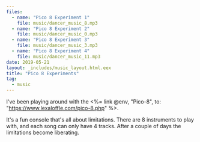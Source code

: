 ```yaml
---
files:
  - name: "Pico 8 Experiment 1"
    file: music/dancer_music_8.mp3
  - name: "Pico 8 Experiment 2"
    file: music/dancer_music_0.mp3
  - name: "Pico 8 Experiment 3"
    file: music/dancer_music_3.mp3
  - name: "Pico 8 Experiment 4"
    file: music/dancer_music_11.mp3
date: 2019-05-21
layout: _includes/music_layout.html.eex
title: "Pico 8 Experiments"
tag:
  - music
---
```


I've been playing around with the <%= link @env, "Pico-8", to: "https://www.lexaloffle.com/pico-8.php" %>.

It's a fun console that's all
about limitations. There are 8 instruments to play with, and each song can
only have 4 tracks. After a couple of days the limitations become
liberating.
